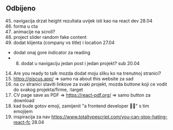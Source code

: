 ## Odbijeno

45. navigacija drzat height rezultata uvijek isti kao na react dev 28.04
46. forma u cta
47. animacije na scroll?
48. project slider random fake content
49. dodat klijenta (company vs title) i location 27.04

- dodat onaj gore indicator za reading
- 8. dodat u navigaciju jedan post i jedan projekt? sub 20.04

14. Are you ready to talk mozda dodat moju sliku ko na trenutnoj stranici?
15. https://giscus.app/ => samo na about this website za sad
16. na cv stranici staviti linkove za svaki projekt, mozda buttone koji ce vodit do svakog projekta/firme, :target
17. CV page save as PDF => https://react-pdf.org/ => samo button za download
18. kad bude gotov emoji, zamijenit "a frontend developer 👩‍💻" s tim emojijem
19. inspiracija za nav https://www.totaltypescript.com/you-can-stop-hating-react-fc 28.04
